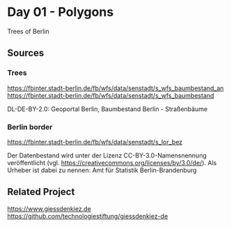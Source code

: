 # Day 01 - Polygons
Trees of Berlin

## Sources

### Trees

https://fbinter.stadt-berlin.de/fb/wfs/data/senstadt/s_wfs_baumbestand_an
https://fbinter.stadt-berlin.de/fb/wfs/data/senstadt/s_wfs_baumbestand

DL-DE-BY-2.0: Geoportal Berlin, Baumbestand Berlin - Straßenbäume

### Berlin border

https://fbinter.stadt-berlin.de/fb/wfs/data/senstadt/s_lor_bez

Der Datenbestand wird unter der Lizenz CC-BY-3.0-Namensnennung veröffentlicht (vgl. https://creativecommons.org/licenses/by/3.0/de/). Als Urheber ist dabei zu nennen: Amt für Statistik Berlin-Brandenburg

## Related Project
https://www.giessdenkiez.de
https://github.com/technologiestiftung/giessdenkiez-de